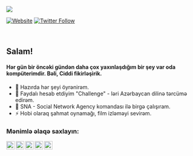 ![](https://komarev.com/ghpvc/?username=ceyhunqulieff&color=green)

[![Website](https://img.shields.io/website?label=sna.az&style=for-the-badge&url=https%3A%2F%2Fsna.az)](https://sna.az)
[![Twitter Follow](https://img.shields.io/twitter/follow/ceyhunqulieff?color=1DA1F2&logo=twitter&style=for-the-badge)](https://twitter.com/intent/follow?original_referer=https%3A%2F%2Fgithub.com%2Fceyhunqulieff&screen_name=ceyhunqulieff)

<br>

## Salam!

#### Hər gün bir öncəki gündən daha çox yaxınlaşdığım bir şey var oda kompüterimdir. Bəli, Ciddi fikirləşirik.

- 🌱 Hazırda hər şeyi öyrənirəm.
- 👯 Faydalı hesab etdiyim "Challenge" - ləri Azərbaycan dilinə tərcümə edirəm.
- 🥅 SNA - Social Network Agency komandası ilə birgə çalışıram.
- ⚡ Hobi olaraq şahmat oynamağı, film izləməyi sevirəm.

### Mənimlə əlaqə saxlayın:

[<img align="left" alt="SNA.az" width="22px" src="https://www.iconfinder.com/icons/1891027/download/svg/4096" />][website]
[<img align="left" alt="ceyhunqulieff | YouTube" width="22px" src="https://www.iconfinder.com/icons/5296521/download/svg/4096" />][youtube]
[<img align="left" alt="ceyhunqulieff | Twitter" width="22px" src="https://www.iconfinder.com/icons/5296514/download/svg/4096" />][twitter]
[<img align="left" alt="ceyhunqulieff | LinkedIn" width="22px" src="https://www.iconfinder.com/icons/5296501/download/png/512" />][linkedin]
[<img align="left" alt="ceyhunqulieff | Instagram" width="22px" src="https://www.iconfinder.com/icons/5296765/download/svg/4096" />][instagram]

<br>

[website]: https://SNA.az
[twitter]: https://twitter.com/ceyhunqulieff
[youtube]: https://www.youtube.com/channel/UClUe8YhIfOKzU0DMIEs6Qsw
[instagram]: https://instagram.com/ceyhunqulieff
[linkedin]: https://linkedin.com/in/ceyhunqulieff

